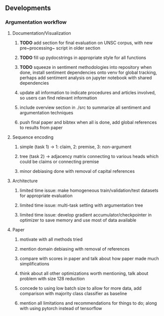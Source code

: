 Developments
------------

### Argumentation workflow

1.  Documentation/Visualization

    1.  **TODO** add section for final evaluation on UNSC
        corpus, with new pre~processing~ script in older section

    2.  **TODO** fill up pydocstrings in appropriate style
        for all functions

    3.  **TODO** squeeze in sentiment methodologies into
        repository when done, install sentiment dependencies onto venv
        for global tracking, perhaps add sentiment analysis on jupyter
        notebook with shared dependencies

    4.  update all information to indicate procedures and articles
        involved, so users can find relevant information

    5.  include overview section in ./src to summarize all sentiment and
        argumentation techniques

    6.  push final paper and bibtex when all is done, add global
        references to results from paper

2.  Sequence encoding

    1.  simple (task 1) -\> 1: claim, 2: premise, 3: non-argument

    2.  tree (task 2) -\> adjacency matrix connecting to various heads
        which could be claims or connecting premise

    3.  minor debiasing done with removal of capital references

3.  Architecture

    1.  limited time issue: make homogeneous train/validation/test
        datasets for appropriate evaluation

    2.  limited time issue: multi-task setting with argumentation tree

    3.  limited time issue: develop gradient accumulator/checkpointer in
        optimizer to save memory and use most of data available

4.  Paper

    1.  motivate with all methods tried

    2.  mention domain debiasing with removal of references

    3.  compare with scores in paper and talk about how paper made much
        simplifications

    4.  think about all other optimizations worth mentioning, talk about
        problem with size 128 reduction

    5.  concede to using low batch size to allow for more data, add
        comparison with majority class classifier as baseline

    6.  mention all limitations and recommendations for things to do;
        along with using pytorch instead of tensorflow
